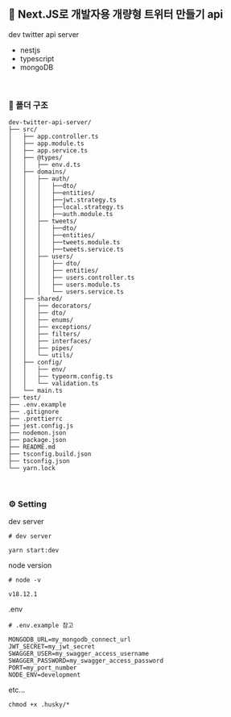 ## 🐤 Next.JS로 개발자용 개량형 트위터 만들기 api

dev twitter api server

- nestjs
- typescript
- mongoDB

<br />

### 📂 폴더 구조

```
dev-twitter-api-server/
├── src/
│   ├── app.controller.ts
│   ├── app.module.ts
│   ├── app.service.ts
│   ├── @types/
│   │   ├── env.d.ts
│   ├── domains/
│   │   ├── auth/
│   │   │   ├──dto/
│   │   │   ├──entities/
│   │   │   ├──jwt.strategy.ts
│   │   │   ├──local.strategy.ts
│   │   │   ├──auth.module.ts
│   │   ├── tweets/
│   │   │   ├──dto/
│   │   │   ├──entities/
│   │   │   ├──tweets.module.ts
│   │   │   ├──tweets.service.ts
│   │   ├── users/
│   │   │   ├── dto/
│   │   │   ├── entities/
│   │   │   ├── users.controller.ts
│   │   │   ├── users.module.ts
│   │   │   └── users.service.ts
│   ├── shared/
│   │   ├── decorators/
│   │   ├── dto/
│   │   ├── enums/
│   │   ├── exceptions/
│   │   ├── filters/
│   │   ├── interfaces/
│   │   ├── pipes/
│   │   └── utils/
│   ├── config/
│   │   ├── env/
│   │   ├── typeorm.config.ts
│   │   └── validation.ts
│   └── main.ts
├── test/
├── .env.example
├── .gitignore
├── .prettierrc
├── jest.config.js
├── nodemon.json
├── package.json
├── README.md
├── tsconfig.build.json
├── tsconfig.json
└── yarn.lock
```

<br />

### ⚙ Setting

dev server

```shell
# dev server

yarn start:dev
```

node version

```shell
# node -v

v18.12.1
```

.env

```shell
# .env.example 참고

MONGODB_URL=my_mongodb_connect_url
JWT_SECRET=my_jwt_secret
SWAGGER_USER=my_swagger_access_username
SWAGGER_PASSWORD=my_swagger_access_password
PORT=my_port_number
NODE_ENV=development
```

etc...

```shell
chmod +x .husky/*
```
